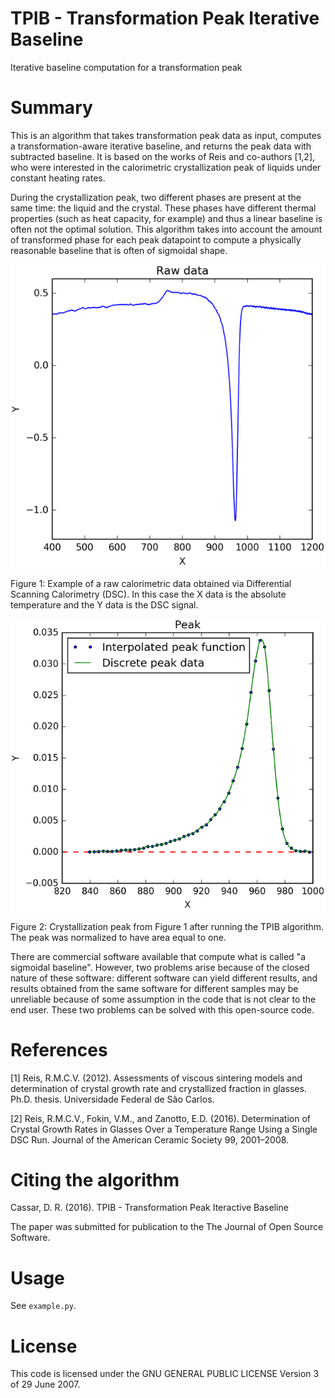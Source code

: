 # TPIB - Transformation Peak Iterative Baseline

Iterative baseline computation for a transformation peak

# Summary

This is an algorithm that takes transformation peak data as input, computes a transformation-aware iterative baseline, and returns the peak data with subtracted baseline. It is based on the works of Reis and co-authors [1,2], who were interested in the calorimetric crystallization peak of liquids under constant heating rates. 

During the crystallization peak, two different phases are present at the same time: the liquid and the crystal. These phases have different thermal properties (such as heat capacity, for example) and thus a linear baseline is often not the optimal solution. This algorithm takes into account the amount of transformed phase for each peak datapoint to compute a physically reasonable baseline that is often of sigmoidal shape.

![Example of a raw calorimetric data obtained via Differential Scanning Calorimetry (DSC)](raw_data.png)

Figure 1: Example of a raw calorimetric data obtained via Differential Scanning Calorimetry (DSC). In this case the X data is the absolute temperature and the Y data is the DSC signal.

![Crystallization peak from Figure 1 after running the TPIB algorithm](peak.png)

Figure 2: Crystallization peak from Figure 1 after running the TPIB algorithm. The peak was normalized to have area equal to one.

There are commercial software available that compute what is called "a sigmoidal baseline". However, two problems arise because of the closed nature of these software: different software can yield different results, and results obtained from the same software for different samples may be unreliable because of some assumption in the code that is not clear to the end user. These two problems can be solved with this open-source code.

# References

[1] Reis, R.M.C.V. (2012). Assessments of viscous sintering models and determination of crystal growth rate and crystallized fraction in glasses. Ph.D. thesis. Universidade Federal de São Carlos.

[2] Reis, R.M.C.V., Fokin, V.M., and Zanotto, E.D. (2016). Determination of Crystal Growth Rates in Glasses Over a Temperature Range Using a Single DSC Run. Journal of the American Ceramic Society 99, 2001–2008.

# Citing the algorithm

Cassar, D. R. (2016). TPIB - Transformation Peak Iteractive Baseline

The paper was submitted for publication to the The Journal of Open Source Software.

# Usage

See `example.py`.

# License

This code is licensed under the GNU GENERAL PUBLIC LICENSE Version 3 of 29 June 2007.
